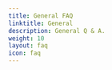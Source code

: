 ```yaml
---
title: General FAQ
linktitle: General
description: General Q & A.
weight: 10
layout: faq
icon: faq
---
```

